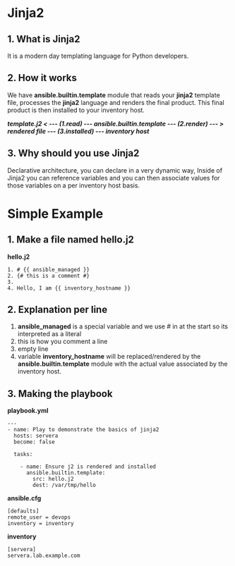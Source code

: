 # Jinja2
## 1. What is Jinja2 
It is a modern day templating language for Python developers.
## 2. How it works
We have **ansible.builtin.template** module that reads your **jinja2** template file, processes the **jinja2** language and renders the final product. This final product is then installed to your inventory host.

***template.j2 < --- (1.read) --- ansible.builtin.template --- (2.render) --- > rendered file --- (3.installed) --- inventory host***

## 3. Why should you use Jinja2
Declarative architecture, you can declare in a very dynamic way, Inside of Jinja2 you can reference variables and you can then associate values for those variables on a per inventory host basis.

# Simple Example
## 1. Make a file named hello.j2 
**hello.j2**
```
1. # {{ ansible_managed }} 
2. {# this is a comment #}
3.
4. Hello, I am {{ inventory_hostname }}
```
## 2. Explanation per line
1. **ansible_managed** is a special variable and we use # in at the start so its interpreted as a literal
2. this is how you comment a line
3. empty line
4. variable **inventory_hostname** will be replaced/rendered by the **ansible.builtin.template** module with the actual value associated by the inventory host.

## 3. Making the playbook
**playbook.yml**
```
---
- name: Play to demonstrate the basics of jinja2
  hosts: servera
  become: false

  tasks:

    - name: Ensure j2 is rendered and installed
      ansible.builtin.template:
        src: hello.j2
        dest: /var/tmp/hello
```

**ansible.cfg**
```
[defaults]
remote_user = devops
inventory = inventory
```

**inventory**
```
[servera]
servera.lab.example.com
```

